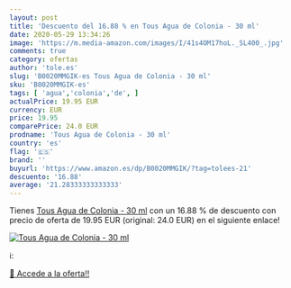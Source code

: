 ```yaml
---
layout: post
title: 'Descuento del 16.88 % en Tous Agua de Colonia - 30 ml'
date: 2020-05-29 13:34:26
image: 'https://m.media-amazon.com/images/I/41s4OM17hoL._SL400_.jpg'
comments: true
category: ofertas
author: 'tole.es'
slug: 'B0020MMGIK-es Tous Agua de Colonia - 30 ml'
sku: 'B0020MMGIK-es'
tags: [ 'agua','colonia','de', ]
actualPrice: 19.95 EUR
currency: EUR
price: 19.95
comparePrice: 24.0 EUR
prodname: 'Tous Agua de Colonia - 30 ml'
country: 'es'
flag: '🇪🇸'
brand: ''
buyurl: 'https://www.amazon.es/dp/B0020MMGIK/?tag=tolees-21'
descuento: '16.88'
average: '21.28333333333333'
---
```


Tienes [Tous Agua de Colonia - 30 ml](https://www.amazon.es/dp/B0020MMGIK/?tag=tolees-21) con un 16.88 % de descuento con precio de oferta de 19.95 EUR (original: 24.0 EUR) en el siguiente enlace!

[![Tous Agua de Colonia - 30 ml](https://m.media-amazon.com/images/I/41s4OM17hoL._SL400_.jpg)](https://www.amazon.es/dp/B0020MMGIK/?tag=tolees-21)

ℹ️:


[🛒 Accede a la oferta!!](https://www.amazon.es/dp/B0020MMGIK/?tag=tolees-21)
